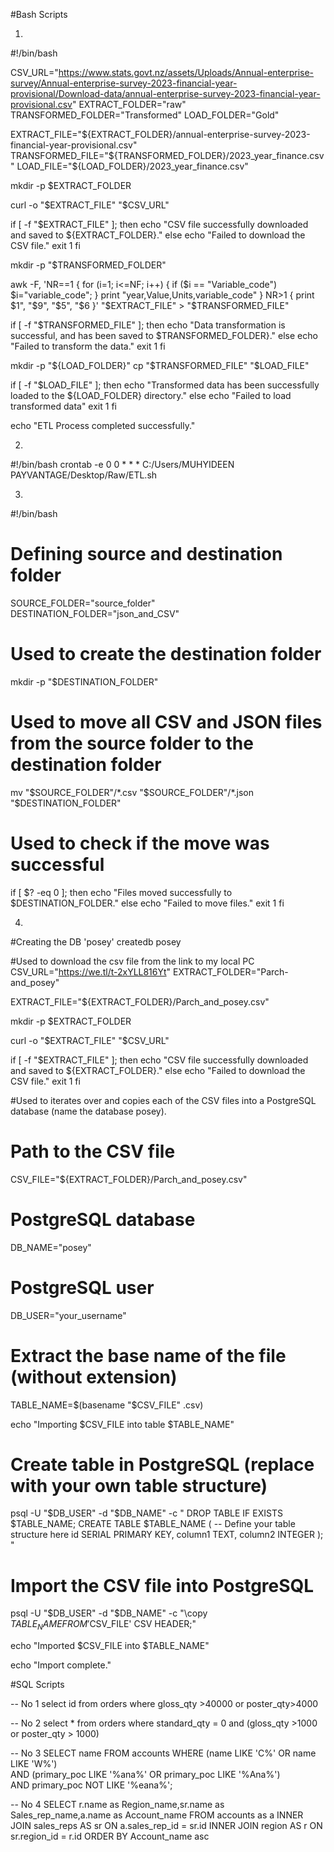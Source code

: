 #Bash Scripts

1.

#!/bin/bash

CSV_URL="https://www.stats.govt.nz/assets/Uploads/Annual-enterprise-survey/Annual-enterprise-survey-2023-financial-year-provisional/Download-data/annual-enterprise-survey-2023-financial-year-provisional.csv"
EXTRACT_FOLDER="raw"
TRANSFORMED_FOLDER="Transformed"
LOAD_FOLDER="Gold"

EXTRACT_FILE="${EXTRACT_FOLDER}/annual-enterprise-survey-2023-financial-year-provisional.csv"
TRANSFORMED_FILE="${TRANSFORMED_FOLDER}/2023_year_finance.csv"
LOAD_FILE="${LOAD_FOLDER}/2023_year_finance.csv"

mkdir -p $EXTRACT_FOLDER

curl -o "$EXTRACT_FILE" "$CSV_URL"

if [ -f "$EXTRACT_FILE" ]; then
    echo "CSV file successfully downloaded and saved to ${EXTRACT_FOLDER}."
else
    echo "Failed to download the CSV file."
    exit 1
fi


mkdir -p "$TRANSFORMED_FOLDER"

awk -F, 'NR==1 {
            for (i=1; i<=NF; i++) {
                if ($i == "Variable_code") $i="variable_code";
            }
            print "year,Value,Units,variable_code"
         }
         NR>1 { print $1", "$9", "$5", "$6 }' "$EXTRACT_FILE" > "$TRANSFORMED_FILE"


if [ -f "$TRANSFORMED_FILE" ]; then
    echo "Data transformation is successful, and has been saved to $TRANSFORMED_FOLDER}."
else
    echo "Failed to transform the data."
    exit 1
fi


mkdir -p "${LOAD_FOLDER}"
cp "$TRANSFORMED_FILE" "$LOAD_FILE"

if [ -f "$LOAD_FILE" ]; then
        echo "Transformed data has been successfully loaded to the ${LOAD_FOLDER} directory."
else
        echo "Failed to load transformed data"
        exit 1
fi


echo "ETL Process completed successfully."



2.
#!/bin/bash
crontab -e
0 0 * * * C:/Users/MUHYIDEEN PAYVANTAGE/Desktop/Raw/ETL.sh


3.

#!/bin/bash

# Defining source and destination folder
SOURCE_FOLDER="source_folder"
DESTINATION_FOLDER="json_and_CSV"

# Used to create the destination folder 
mkdir -p "$DESTINATION_FOLDER"

# Used to move all CSV and JSON files from the source folder to the destination folder
mv "$SOURCE_FOLDER"/*.csv "$SOURCE_FOLDER"/*.json "$DESTINATION_FOLDER"

# Used to check if the move was successful
if [ $? -eq 0 ]; then
    echo "Files moved successfully to $DESTINATION_FOLDER."
else
    echo "Failed to move files."
    exit 1
fi

4.
#Creating the DB 'posey'
createdb posey


#Used to download the csv file from the link to my local PC
CSV_URL="https://we.tl/t-2xYLL816Yt"
EXTRACT_FOLDER="Parch-and_posey"

EXTRACT_FILE="${EXTRACT_FOLDER}/Parch_and_posey.csv"


mkdir -p $EXTRACT_FOLDER

curl -o "$EXTRACT_FILE" "$CSV_URL"

if [ -f "$EXTRACT_FILE" ]; then
    echo "CSV file successfully downloaded and saved to ${EXTRACT_FOLDER}."
else
    echo "Failed to download the CSV file."
    exit 1
fi


#Used to iterates over and copies each of the CSV files into a PostgreSQL database (name the database posey).


# Path to the CSV file
CSV_FILE="${EXTRACT_FOLDER}/Parch_and_posey.csv"
# PostgreSQL database
DB_NAME="posey"
# PostgreSQL user 
DB_USER="your_username"

# Extract the base name of the file (without extension)
TABLE_NAME=$(basename "$CSV_FILE" .csv)

echo "Importing $CSV_FILE into table $TABLE_NAME"

# Create table in PostgreSQL (replace with your own table structure)
psql -U "$DB_USER" -d "$DB_NAME" -c "
  DROP TABLE IF EXISTS $TABLE_NAME;
  CREATE TABLE $TABLE_NAME (
    -- Define your table structure here
    id SERIAL PRIMARY KEY,
    column1 TEXT,
    column2 INTEGER
  );
"

# Import the CSV file into PostgreSQL
psql -U "$DB_USER" -d "$DB_NAME" -c "\copy $TABLE_NAME FROM '$CSV_FILE' CSV HEADER;"

echo "Imported $CSV_FILE into $TABLE_NAME"

echo "Import complete."



#SQL Scripts

-- No 1
select id from orders
where gloss_qty >40000 or poster_qty>4000

-- No 2
select * from orders
where standard_qty = 0 
and (gloss_qty >1000 or poster_qty > 1000)

-- No 3 
SELECT name 
FROM accounts
WHERE (name LIKE 'C%' OR name LIKE 'W%')  
AND 
    (primary_poc LIKE '%ana%' OR primary_poc LIKE '%Ana%')  
AND 
    primary_poc NOT LIKE '%eana%'; 

 -- No 4 
SELECT r.name as Region_name,sr.name as Sales_rep_name,a.name as Account_name
FROM accounts as a 
INNER JOIN sales_reps AS sr 
    ON a.sales_rep_id = sr.id 
INNER JOIN region AS r 
    ON sr.region_id = r.id
ORDER BY Account_name asc
